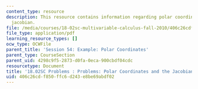 ```yaml
---
content_type: resource
description: This resource contains information regarding polar coordinates and the
  jacobian.
file: /media/courses/18-02sc-multivariable-calculus-fall-2010/406c26cdf850ffc6d243e8be69abdf02_MIT18_02SC_pb_54_quest.pdf
file_type: application/pdf
learning_resource_types: []
ocw_type: OCWFile
parent_title: 'Session 54: Example: Polar Coordinates'
parent_type: CourseSection
parent_uid: 4298c9f5-2873-d0fa-0eca-900cbdf04cdc
resourcetype: Document
title: '18.02SC Problems : Problems: Polar Coordinates and the Jacobian'
uid: 406c26cd-f850-ffc6-d243-e8be69abdf02
---
```

